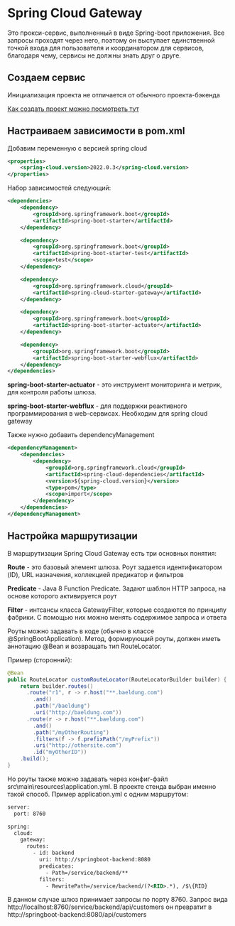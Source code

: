 # Spring Cloud Gateway

Это прокси-сервис, выполненный в виде Spring-boot приложения. Все запросы проходят через него, поэтому он выступает единственной точкой входа для пользователя и координатором для сервисов, 
благодаря чему, сервисы не должны знать друг о друге.

## Создаем сервис

Инициализация проекта не отличается от обычного проекта-бэкенда

[Как создать проект можно посмотреть тут](Создание%20SpringBoot%20проекта.md)

## Настраиваем зависимости в pom.xml

Добавим переменную с версией spring cloud

```xml
<properties>
	<spring-cloud.version>2022.0.3</spring-cloud.version>
</properties>
```

Набор зависимостей следующий:

```xml
<dependencies>
	<dependency>
		<groupId>org.springframework.boot</groupId>
		<artifactId>spring-boot-starter</artifactId>
	</dependency>

	<dependency>
		<groupId>org.springframework.boot</groupId>
		<artifactId>spring-boot-starter-test</artifactId>
		<scope>test</scope>
	</dependency>

	<dependency>
		<groupId>org.springframework.cloud</groupId>
		<artifactId>spring-cloud-starter-gateway</artifactId>
	</dependency>

	<dependency>
		<groupId>org.springframework.boot</groupId>
		<artifactId>spring-boot-starter-actuator</artifactId>
	</dependency>

	<dependency>
		<groupId>org.springframework.boot</groupId>
		<artifactId>spring-boot-starter-webflux</artifactId>
	</dependency>
</dependencies>
```

**spring-boot-starter-actuator** - это инструмент мониторинга и метрик, для контроля работы шлюза.

**spring-boot-starter-webflux** - для поддержки реактивного программирования в web-сервисах. Необходим для spring cloud gateway

Также нужно добавить dependencyManagement

```xml
<dependencyManagement>
	<dependencies>
		<dependency>
			<groupId>org.springframework.cloud</groupId>
			<artifactId>spring-cloud-dependencies</artifactId>
			<version>${spring-cloud.version}</version>
			<type>pom</type>
			<scope>import</scope>
		</dependency>
	</dependencies>
</dependencyManagement>
```

## Настройка маршрутизации

В маршрутизации Spring Cloud Gateway есть три основных понятия:

**Route** - это базовый элемент шлюза. Роут задается идентификатором (ID), URL назначения, коллекцией предикатор и фильтров

**Predicate** - Java 8 Function Predicate. Задают шаблон HTTP запроса, на основе которого активируется роут

**Filter** - интсансы класса GatewayFilter, которые создаются по принципу фабрики. С помощью них можно менять содержимое запроса и ответа

Роуты можно задавать в коде (обычно в классе @SpringBootApplication). Метод, формирующий роуты, должен иметь аннотацию @Bean и возвращать тип RouteLocator.

Пример (сторонний):

```java
@Bean
public RouteLocator customRouteLocator(RouteLocatorBuilder builder) {
    return builder.routes()
      .route("r1", r -> r.host("**.baeldung.com")
        .and()
        .path("/baeldung")
        .uri("http://baeldung.com"))
      .route(r -> r.host("**.baeldung.com")
        .and()
        .path("/myOtherRouting")
        .filters(f -> f.prefixPath("/myPrefix"))
        .uri("http://othersite.com")
        .id("myOtherID"))
    .build();
}
```

Но роуты также можно задавать через конфиг-файл src\main\resources\application.yml.
В проекте стенда выбран именно такой способ.
Пример application.yml  с одним маршрутом:

```xml
server:
  port: 8760

spring:
  cloud:
    gateway:
      routes:
        - id: backend
          uri: http://springboot-backend:8080
          predicates:
            - Path=/service/backend/**
          filters:
            - RewritePath=/service/backend/(?<RID>.*), /$\{RID}
```

В данном случае шлюз принимает запросы по порту 8760. Запрос вида http://localhost:8760/service/backend/api/customers он превратит в http://springboot-backend:8080/api/customers




